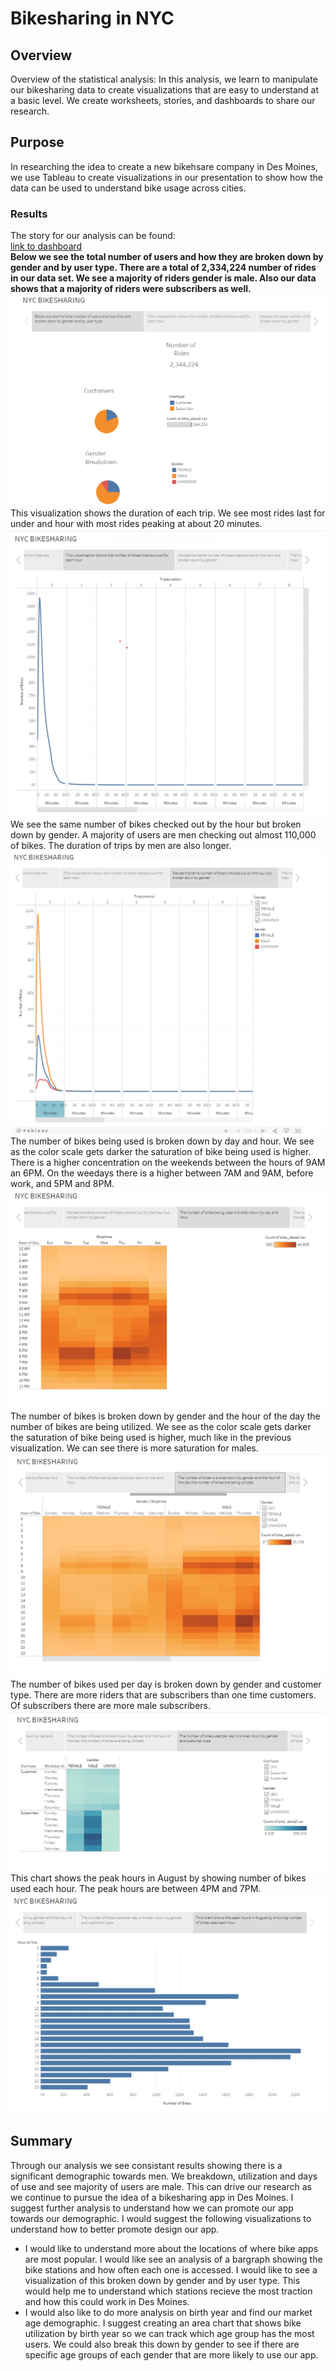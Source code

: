 # Bikesharing in NYC
## Overview
Overview of the statistical analysis:
In this analysis, we learn to manipulate our bikesharing data to create visualizations that are easy to understand at a basic level. We create worksheets, stories, and dashboards to share our research.
## Purpose
In researching the idea to create a new bikehsare company in Des Moines, we use Tableau to create visualizations in our presentation to show how the data can be used to understand bike usage across cities.
### Results
The story for our analysis can be found: <br>
[link to dashboard](https://public.tableau.com/app/profile/priscilla.van.dyke/viz/14challenge/NYCBIKESHARING#2)
<br>
**Below we see the total number of users and how they are broken down by gender and by user type. There are a total of 2,334,224 number of rides in our data set. We see a majority of riders gender is male. Also our data shows that a majority of riders were subscribers as well.**
![bike_ws](images/bike_ws.png)
This visualization shows the duration of each trip. We see most rides last for under and hour with most rides peaking at about 20 minutes.
![trip_dur](images/trip_dur.png)
We see the same number of bikes checked out by the hour but broken down by gender. A majority of users are men checking out almost 110,000 of bikes. The duration of trips by men are also longer.
![trip_gender](images/trip_gender.png)
The number of bikes being used is broken down by day and hour. We see as the color scale gets darker the saturation of bike being used is higher. There is a higher concentration on the weekends between the hours of 9AM an 6PM. On the weedays there is a higher between 7AM and 9AM, before work, and 5PM and 8PM.
![stop_day](images/stop_day.png)
The number of bikes is broken down by gender and the hour of the day the number of bikes are being utilized. We see as the color scale gets darker the saturation of bike being used is higher, much like in the previous visualization. We can see there is more saturation for males.
![stop_gender_day](images/stop_gender_day.png)
The number of bikes used per day is broken down by gender and customer type. There are more riders that are subscribers than one time customers. Of subscribers there are more male subscribers.
![gender_type](images/gender_type.png)
This chart shows the peak hours in August by showing number of bikes used each hour. The peak hours are between 4PM and 7PM.
![numb_hour](images/numb_hour.png)

## Summary
Through our analysis we see consistant results showing there is a significant demographic towards men. We breakdown, utilization and days of use and see majority of users are male. This can drive our research as we continue to pursue the idea of a bikesharing app in Des Moines. I suggest further analysis to understand how we can promote our app towards our demographic. I would suggest the following visualizations to understand how to better promote design our app.
- I would like to understand more about the locations of where bike apps are most popular. I would like see an analysis of a bargraph showing the bike stations and how often each one is accessed. I would like to see a visualization of this broken down by gender and by user type. This would help me to understand which stations recieve the most traction and how this could work in Des Moines.
- I would also like to do more analysis on birth year and find our market age demographic. I suggest creating an area chart that shows bike utilization by birth year so we can track which age group has the most users. We could also break this down by gender to see if there are specific age groups of each gender that are more likely to use our app.
